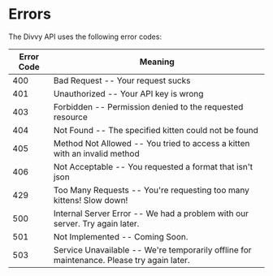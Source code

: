 # Errors

The Divvy API uses the following error codes:

Error Code | Meaning
---------- | -------
400 | Bad Request -- Your request sucks
401 | Unauthorized -- Your API key is wrong
403 | Forbidden -- Permission denied to the requested resource
404 | Not Found -- The specified kitten could not be found
405 | Method Not Allowed -- You tried to access a kitten with an invalid method
406 | Not Acceptable -- You requested a format that isn't json
429 | Too Many Requests -- You're requesting too many kittens! Slow down!
500 | Internal Server Error -- We had a problem with our server. Try again later.
501 | Not Implemented -- Coming Soon.
503 | Service Unavailable -- We're temporarily offline for maintenance. Please try again later.
